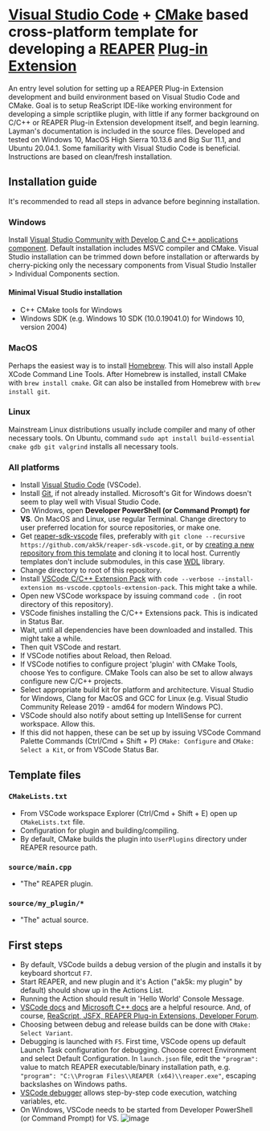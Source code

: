 # [Visual Studio Code](https://code.visualstudio.com/) + [CMake](https://cmake.org/) based cross-platform template for developing a [REAPER](https://www.reaper.fm/) [Plug-in Extension](https://www.reaper.fm/sdk/plugin/plugin.php)
An entry level solution for setting up a REAPER Plug-in Extension development and build environment based on Visual Studio Code and CMake. Goal is to setup ReaScript IDE-like working environment for developing a simple scriptlike plugin, with little if any former background on C/C++ or REAPER Plug-in Extension development itself, and begin learning. Layman's documentation is included in the source files. Developed and tested on Windows 10, MacOS High Sierra 10.13.6 and Big Sur 11.1, and Ubuntu 20.04.1. Some familiarity with Visual Studio Code is beneficial. Instructions are based on clean/fresh installation.
## Installation guide
It's recommended to read all steps in advance before beginning installation.
### Windows
Install [Visual Studio Community with Develop C and C++ applications component](https://visualstudio.microsoft.com/vs/features/cplusplus/). Default installation includes MSVC compiler and CMake. Visual Studio installation can be trimmed down before installation or afterwards by cherry-picking only the necessary components from Visual Studio Installer > Individual Components section.
#### Minimal Visual Studio installation
* C++ CMake tools for Windows
* Windows SDK (e.g. Windows 10 SDK (10.0.19041.0) for Windows 10, version 2004)
### MacOS
Perhaps the easiest way is to install [Homebrew](https://brew.sh/). This will also install Apple XCode Command Line Tools. After Homebrew is installed, install CMake with `brew install cmake`. Git can also be installed from Homebrew with `brew install git`.
### Linux
Mainstream Linux distributions usually include compiler and many of other necessary tools. On Ubuntu, command `sudo apt install build-essential cmake gdb git valgrind` installs all necessary tools.
### All platforms
* Install [Visual Studio Code](https://code.visualstudio.com/) (VSCode).
* Install [Git](https://git-scm.com/downloads), if not already installed. Microsoft's Git for Windows doesn't seem to play well with Visual Studio Code. 
* On Windows, open **Developer PowerShell (or Command Prompt) for VS**. On MacOS and Linux, use regular Terminal. Change directory to user preferred location for source repositories, or make one.
* Get [reaper-sdk-vscode](https://github.com/ak5k/reaper-sdk-vscode) files, preferably with `git clone --recursive https://github.com/ak5k/reaper-sdk-vscode.git`, or by [creating a new repository from this template](https://docs.github.com/en/free-pro-team@latest/github/creating-cloning-and-archiving-repositories/creating-a-repository-from-a-template) and cloning it to local host. Currently templates don't include submodules, in this case [WDL](https://www.cockos.com/wdl/) library.
* Change directory to root of this repository.
* Install [VSCode C/C++ Extension Pack](https://marketplace.visualstudio.com/items?itemName=ms-vscode.cpptools-extension-pack) with `code --verbose --install-extension ms-vscode.cpptools-extension-pack`. This might take a while.
* Open new VSCode workspace by issuing command `code .` (in root directory of this repository).
* VSCode finishes installing the C/C++ Extensions pack. This is indicated in Status Bar.
* Wait, until all dependencies have been downloaded and installed. This might take a while. 
* Then quit VSCode and restart.
* If VSCode notifies about Reload, then Reload.
* If VSCode notifies to configure project 'plugin' with CMake Tools, choose Yes to configure. CMake Tools can also be set to allow always configure new C/C++ projects.
* Select appropriate build kit for platform and architecture. Visual Studio for Windows, Clang for MacOS and GCC for Linux (e.g. Visual Studio Community Release 2019 - amd64 for modern Windows PC).
* VSCode should also notify about setting up IntelliSense for current workspace. Allow this.
* If this did not happen, these can be set up by issuing VSCode Command Palette Commands (Ctrl/Cmd + Shift + P) `CMake: Configure` and `CMake: Select a Kit`, or from VSCode Status Bar. 
## Template files
### `CMakeLists.txt`
* From VSCode workspace Explorer (Ctrl/Cmd + Shift + E) open up `CMakeLists.txt` file.
* Configuration for plugin and building/compiling.
* By default, CMake builds the plugin into `UserPlugins` directory under REAPER resource path.
### `source/main.cpp`
* "The" REAPER plugin.
### `source/my_plugin/*`
* "The" actual source.
## First steps
* By default, VSCode builds a debug version of the plugin and installs it by keyboard shortcut `F7`.
* Start REAPER, and new plugin and it's Action ("ak5k: my plugin" by default) should show up in the Actions List.
* Running the Action should result in 'Hello World' Console Message.
* [VSCode docs](https://code.visualstudio.com/docs/languages/cpp#_tutorials) and [Microsoft C++ docs](https://docs.microsoft.com/en-us/cpp/cpp/) are a helpful resource. And, of course, [ReaScript, JSFX, REAPER Plug-in Extensions, Developer Forum](https://forum.cockos.com/forumdisplay.php?f=3).
* Choosing between debug and release builds can be done with `CMake: Select Variant`.
* Debugging is launched with `F5`. First time, VSCode opens up default Launch Task configuration for debugging. Choose correct Environment and select Default Configuration. In `launch.json` file, edit the `"program":` value to match REAPER executable/binary installation path, e.g. `"program": "C:\\Program Files\\REAPER (x64)\\reaper.exe"`, escaping backslashes on Windows paths.
* [VSCode debugger](https://code.visualstudio.com/docs/cpp/cpp-debug) allows step-by-step code execution, watching variables, etc.
* On Windows, VSCode needs to be started from Developer PowerShell (or Command Prompt) for VS.
![image](https://i.imgur.com/N4LuyFV.gif)
